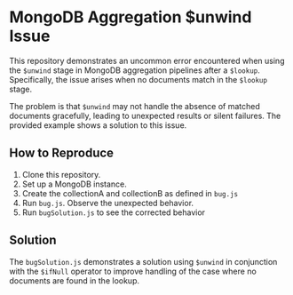# MongoDB Aggregation $unwind Issue

This repository demonstrates an uncommon error encountered when using the `$unwind` stage in MongoDB aggregation pipelines after a `$lookup`.  Specifically, the issue arises when no documents match in the `$lookup` stage.

The problem is that `$unwind` may not handle the absence of matched documents gracefully, leading to unexpected results or silent failures.  The provided example shows a solution to this issue.

## How to Reproduce

1. Clone this repository.
2. Set up a MongoDB instance.
3. Create the collectionA and collectionB as defined in `bug.js`
4. Run `bug.js`. Observe the unexpected behavior.
5. Run `bugSolution.js` to see the corrected behavior

## Solution

The `bugSolution.js` demonstrates a solution using `$unwind` in conjunction with the `$ifNull` operator to improve handling of the case where no documents are found in the lookup.
